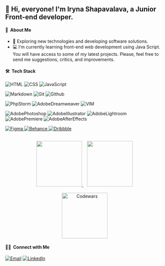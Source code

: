 ## 👋 Hi, everyone! I'm Iryna Shapavalava, a Junior Front-end developer.

 #### 📝 &nbsp;About Me

- 🤔 Exploring new technologies and developing software solutions.
- 💻 I’m currently learning front-end web development using Java Script. You will have access to some of my latest projects. Please, feel free to send me suggestions, critics, and improvements.


 #### 🛠 &nbsp;Tech Stack
![HTML](https://img.shields.io/badge/HTML5-E34F26?style=for-the-badge&logo=html5&logoColor=white)
![CSS](https://img.shields.io/badge/CSS3-1572B6?&style=for-the-badge&logo=css3&logoColor=white)
![JavaScript](https://img.shields.io/badge/JavaScript-F7DF1E?style=for-the-badge&logo=javascript&logoColor=black)

![Markdown](https://img.shields.io/badge/Markdown-000000?style=for-the-badge&logo=markdown&logoColor=white)
![Git](https://img.shields.io/badge/git%20-%23F05033.svg?&style=for-the-badge&logo=git&logoColor=white)
![Github](https://img.shields.io/badge/github%20-%23121011.svg?&style=for-the-badge&logo=github&logoColor=white)

![PhpStorm](https://img.shields.io/badge/-PhpStorm-333333?style=for-the-badge&logo=phpstorm&color=rgba(255,0,228,1))
![AdobeDreamweaver](https://img.shields.io/badge/Adobe%20Dreamweaver-072401?style=for-the-badge&logo=Adobe%20Dreamweaver&logoColor=006706&color=34F400)
![VIM](https://img.shields.io/badge/VIM-%2311AB00.svg?&style=for-the-badge&logo=vim&logoColor=white&color=darkgreen)

![AdobePhotoshop](https://img.shields.io/badge/Adobe%20Photoshop-31A8FF?style=for-the-badge&logo=Adobe%20Photoshop&logoColor=black)
![AdobeIllustrator](https://img.shields.io/badge/Adobe%20Illustrator-FF9A00?style=for-the-badge&logo=adobe%20illustrator&logoColor=b84700)
![AdobeLightroom](https://img.shields.io/badge/Adobe%20Lightroom-31A8FF?style=for-the-badge&logo=Adobe%20Lightroom&logoColor=0c008e)
![AdobePremiere](https://img.shields.io/badge/Adobe%20Premiere-9999FF?style=for-the-badge&logo=Adobe%20Premiere%20Pro&logoColor=40006e)
![AdobeAfterEffects](https://img.shields.io/badge/Adobe%20after%20effects-CF96FD?style=for-the-badge&logo=Adobe%20after%20effects&logoColor=393665)

<a href="#">
  <img alt="Figma" src="https://img.shields.io/badge/Figma-F24E1E?style=for-the-badge&logo=figma&logoColor=white"/>
</a>
<a href="https://www.behance.net/irlis">
  <img alt="Behance" src="https://img.shields.io/badge/Behance-0054F7?style=for-the-badge&logo=behance&logoColor=white"/>
</a>
<a href="#">
  <img alt="Dribbble" src="https://img.shields.io/badge/Dribbble-EA4C89?style=for-the-badge&logo=dribbble&logoColor=white"/>
</a>

<p align='center'>
</br>
<a href="https://github.com/IrLiss">
  <img height=145 src="https://github-readme-stats.vercel.app/api?username=IrLiss&theme=buefy&show_icons=true&count_private=true"/>
</a>
&nbsp;&nbsp;
<a href="https://github.com/IrLiss">
  <img height=145 src="https://github-readme-stats.vercel.app/api/top-langs/?username=IrLiss&theme=buefy&layout=compact"/>
</a>
</br>
</br>
<a href="https://www.codewars.com/users/IrLiss">
  <img height=145 alt="Codewars" src="https://github-readme-codewars-stats.herokuapp.com/api/?username=IrLiss&card&colormode=bright_mode"/>
</a>
</br>
</p>

#### 🤝🏻 &nbsp;Connect with Me
<a href="mailto:irpulka@gmail.com"><img alt="Email" src="https://img.shields.io/badge/Email-irpulka@gmail.com-darkblue?style=flat-square&logo=gmail&logoColor=white"></a>
<a href="#"><img alt="LinkedIn" src="https://img.shields.io/badge/LinkedIn-Iryna%20Shapavalava%20-darkblue?style=flat-square&logo=linkedin"></a>

